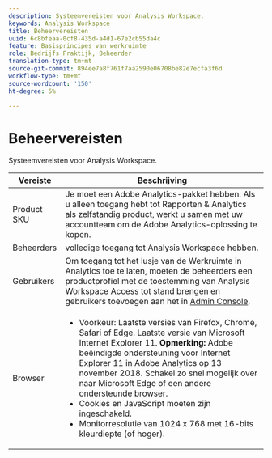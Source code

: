 ```yaml
---
description: Systeemvereisten voor Analysis Workspace.
keywords: Analysis Workspace
title: Beheervereisten
uuid: 6c8bfeaa-0cf8-435d-a4d1-67e2cb55da4c
feature: Basisprincipes van werkruimte
role: Bedrijfs Praktijk, Beheerder
translation-type: tm+mt
source-git-commit: 894ee7a8f761f7aa2590e06708be82e7ecfa3f6d
workflow-type: tm+mt
source-wordcount: '150'
ht-degree: 5%

---
```



# Beheervereisten

Systeemvereisten voor Analysis Workspace.

| Vereiste | Beschrijving |
|--- |--- |
| Product SKU | Je moet een Adobe Analytics-pakket hebben. Als u alleen toegang hebt tot Rapporten &amp; Analytics als zelfstandig product, werkt u samen met uw accountteam om de Adobe Analytics-oplossing te kopen. |
| Beheerders | volledige toegang tot Analysis Workspace hebben. |
| Gebruikers | Om toegang tot het lusje van de Werkruimte in Analytics toe te laten, moeten de beheerders een productprofiel met de toestemming van Analysis Workspace Access tot stand brengen en gebruikers toevoegen aan het in [Admin Console](/help/admin/admin-console/permissions/product-profile.md). |
| Browser | <ul><li>Voorkeur: Laatste versies van Firefox, Chrome, Safari of Edge. Laatste versie van Microsoft Internet Explorer 11. **Opmerking:**  Adobe beëindigde ondersteuning voor Internet Explorer 11 in Adobe Analytics op 13 november 2018. Schakel zo snel mogelijk over naar Microsoft Edge of een andere ondersteunde browser.</li><li>Cookies en JavaScript moeten zijn ingeschakeld.</li><li>Monitorresolutie van 1024 x 768 met 16-bits kleurdiepte (of hoger).</li></ul> |
